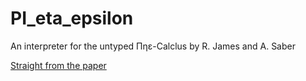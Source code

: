# PI_eta_epsilon
An interpreter for the untyped Πηε-Calclus by R. James and A. Saber

[Straight from the paper](https://www.cs.indiana.edu/~sabry/papers/rational.pdf)
